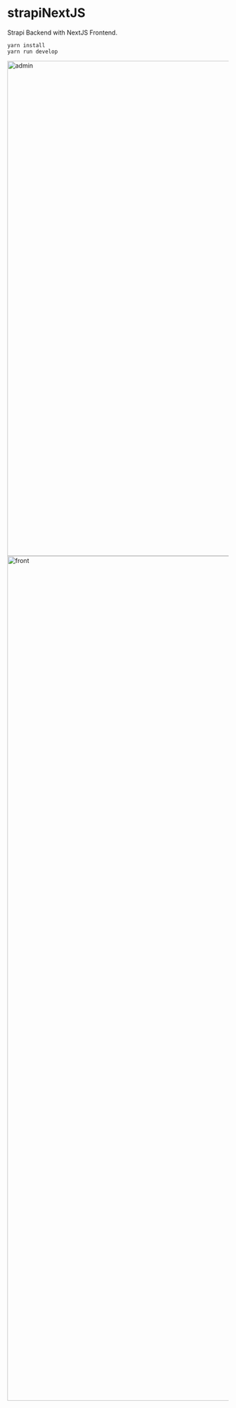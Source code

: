 # strapiNextJS
Strapi Backend with NextJS Frontend.

```
yarn install
yarn run develop
```

<img width="1124" alt="admin" src="https://user-images.githubusercontent.com/14129084/210277912-632ab4dd-6172-4ec7-93bd-fc536fc1f0cd.png">
<img width="1918" alt="front" src="https://user-images.githubusercontent.com/14129084/210277914-1b8095c0-496f-4a11-84e1-f49b8e100095.png">
